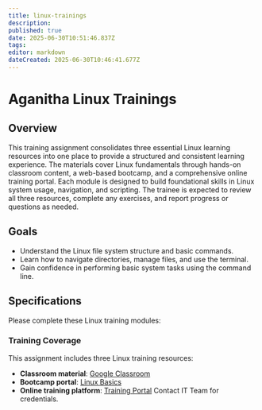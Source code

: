 ```yaml
---
title: linux-trainings
description: 
published: true
date: 2025-06-30T10:51:46.837Z
tags: 
editor: markdown
dateCreated: 2025-06-30T10:46:41.677Z
---
```


# Aganitha Linux Trainings

## Overview
This training assignment consolidates three essential Linux learning resources into one place to provide a structured and consistent learning experience. The materials cover Linux fundamentals through hands-on classroom content, a web-based bootcamp, and a comprehensive online training portal. Each module is designed to build foundational skills in Linux system usage, navigation, and scripting. The trainee is expected to review all three resources, complete any exercises, and report progress or questions as needed.

## Goals
- Understand the Linux file system structure and basic commands.
- Learn how to navigate directories, manage files, and use the terminal.
- Gain confidence in performing basic system tasks using the command line.

## Specifications
Please complete these Linux training modules:

### Training Coverage
This assignment includes three Linux training resources:
- **Classroom material**: [Google Classroom](https://classroom.google.com/c/NTIyNjQyODM3Njcy)
- **Bootcamp portal**: [Linux Basics](https://bootcamps.own1.aganitha.ai/linux/basics/)
- **Online training platform**: [Training Portal](https://training.demos.aganitha.ai/linux/) Contact IT Team for credentials.